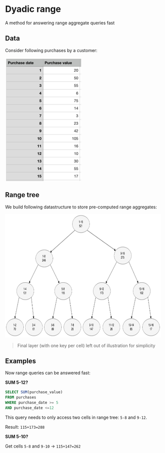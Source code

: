# Dyadic range

A method for answering range aggregate queries fast

## Data

Consider following purchases by a customer:

<img height="400px" src="range_tree_values.png"></img>

## Range tree

We build following datastructure to store pre-computed range aggregates:

<img height="400px" src="range_tree.png"></img>

> Final layer (with one key per cell) left out of illustration for simplicity

## Examples

Now range queries can be answered fast:

**SUM 5-12?**

```sql
SELECT SUM(purchase_value)
FROM purchases
WHERE purchase_date >= 5
AND purchase_date <=12
```

This query needs to only access two cells in range tree: `5-8` and `9-12`. 

Result: `115+173=288` 

**SUM 5-10?**

Get cells `5-8` and `9-10` &rarr; `115+147=262`
